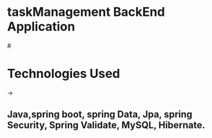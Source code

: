 # taskManagement BackEnd Application
#<h1>Technologies Used</h1>
  -> <h2>Java,spring boot, spring Data, Jpa, spring Security, Spring Validate, MySQL, Hibernate.</h2>
